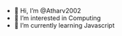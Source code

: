 - 👋 Hi, I’m @Atharv2002
- 👀 I’m interested in Computing
- 🌱 I’m currently learning Javascript

<!---
Atharv2002/Atharv2002 is a ✨ special ✨ repository because its `README.md` (this file) appears on your GitHub profile.
You can click the Preview link to take a look at your changes.
--->
